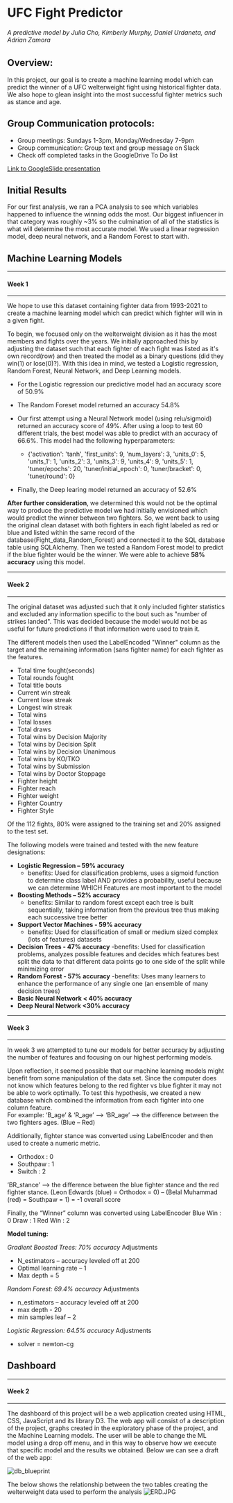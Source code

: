 # UFC Fight Predictor
###### A predictive model by Julia Cho, Kimberly Murphy, Daniel Urdaneta, and Adrian Zamora 

## Overview:
In this project, our goal is to create a machine learning model which can predict the winner of a UFC welterweight fight using historical fighter data.  We also hope to glean insight into the most successful fighter metrics such as stance and age. 

## Group Communication protocols:
- Group meetings:  Sundays 1-3pm, Monday/Wednesday 7-9pm
- Group communication:  Group text and group message on Slack
- Check off completed tasks in the GoogleDrive To Do list

[Link to GoogleSlide presentation](https://docs.google.com/presentation/d/12g6ZuxoMSZnClPs9yp5jP-XTK2Ll4H4IA8F_h0Qpiwc/edit?usp=sharing)


## Initial Results
For our first analysis, we ran a PCA analysis to see which variables happened to influence the winning odds the most. Our biggest influencer in that category was roughly ~3% so the culmination of all of the statistics is what will determine the most accurate model. We used a linear regression model, deep neural network, and a Random Forest to start with.


## Machine Learning Models 
---
#### Week 1
---
We hope to use this dataset containing fighter data from 1993-2021 to create a machine learning model which can predict which fighter will win in a given fight.  

To begin, we focused only on the welterweight division as it has the most members and fights over the years. We initially approached this by adjusting the dataset such that each fighter of each fight was listed as it's own record(row) and then treated the model as a binary questions (did they win(1) or lose(0)?).   With this idea in mind, we tested a Logistic regression, Random Forest, Neural Network, and Deep Learning models.
 - For the Logistic regression our predictive model had an accuracy score of 50.9%
 - The Random Foreset model returned an accuracy 54.8%
 - Our first attempt using a Neural Network model (using relu/sigmoid) returned an accuracy score of 49%.  After using a loop to test 60 different trials, the best model was able to predict with an accuracy of 66.6%.  This model had the following hyperparameters:
 
   - {'activation': 'tanh', 'first_units': 9, 'num_layers': 3, 'units_0': 5, 'units_1': 1, 'units_2': 3, 'units_3': 9, 'units_4': 9, 'units_5': 1, 'tuner/epochs': 20,  'tuner/initial_epoch': 0, 'tuner/bracket': 0, 'tuner/round': 0}

 - Finally, the Deep learing model returned an accuracy of 52.6%

**After further consideration**, we determined this would not be the optimal way to produce the predictive model we had initially envisioned which would predict the winner between two fighters.  So, we went back to using the original clean dataset with both fighters in each fight labeled as red or blue and listed within the same record of the database(Fight_data_Random_Forest) and connected it to the SQL database table using SQLAlchemy.  Then we tested a Random Forest model to predict if the blue fighter would be the winner.  We were able to achieve **58% accuracy** using this model.

---
#### Week 2
---
The original dataset was adjusted such that it only included fighter statistics and excluded any information specific to the bout such as "number of strikes landed".  This was decided because the model would not be as useful for future predictions if that information were used to train it.  

The different models then used the LabelEncoded "Winner" column as the target and the remaining information (sans fighter name) for each fighter as the features.
 - Total time fought(seconds)
 - Total rounds fought
 - Total title bouts
 - Current win streak
 - Current lose streak
 - Longest win streak
 - Total wins
 - Total losses
 - Total draws
 - Total wins by Decision Majority
 - Total wins by Decision Split
 - Total wins by Decision Unanimous
 - Total wins by KO/TKO
 - Total wins by Submission
 - Total wins by Doctor Stoppage
 - Fighter height
 - Fighter reach
 - Fighter weight
 - Fighter Country
 - Fighter Style

Of the 112 fights, 80% were assigned to the training set and 20% assigned to the test set.

The following models were trained and tested with the new feature designations:
 - **Logistic Regression – 59% accuracy**
   - benefits:  Used for classification problems, uses a sigmoid function to determine class label AND provides a probability, useful because we can determine WHICH Features are most important to the model 
 - **Boosting Methods – 52% accuracy**
   - benefits:  Similar to random forest except each tree is built sequentially, taking information from the previous tree thus making each successive tree better
 - **Support Vector Machines - 59% accuracy**
   - benefits: Used for classification of small or medium sized complex (lots of features) datasets
 - **Decision Trees - 47% accuracy**
   -benefits:  Used for classification problems, analyzes possible features and decides which features best split the data to that different data points go to one side of the split while minimizing error
 - **Random Forest - 57% accuracy**
   -benefits:  Uses many learners to enhance the performance of any single one (an ensemble of many decision trees)
 - **Basic Neural Network < 40% accuracy**
 - **Deep Neural Network <30% accuracy**

---
#### Week 3
---
In week 3 we attempted to tune our models for better accuracy by adjusting the number of features and focusing on our highest performing models.  

Upon reflection, it seemed possible that our machine learning models might benefit from some manipulation of the data set.  Since the computer does not know which features belong to the red fighter vs blue fighter it may not be able to work optimally.  To test this hypothesis, we created a new database which combined the information from each fighter into one column feature.  
For example:
 ‘B_age’ & ‘R_age’ -->  ‘BR_age’   --> the difference between the two fighters ages.   (Blue – Red)

Additionally, fighter stance was converted using LabelEncoder and then used to create a numeric metric.
 - Orthodox : 0
 - Southpaw : 1
 - Switch : 2
 
‘BR_stance’ --> the difference between the blue fighter stance and the red fighter stance.
(Leon Edwards (blue) = Orthodox = 0) – (Belal Muhammad (red) = Southpaw = 1) = -1 overall score

Finally, the “Winner” column was converted using LabelEncoder
Blue Win : 0
Draw : 1
Red Win : 2

**Model tuning:**

*Gradient Boosted Trees:  70% accuracy*
Adjustments
 - N_estimators – accuracy leveled off at 200
 - Optimal learning rate – 1
 - Max depth = 5

*Random Forest:  69.4% accuracy*
Adjustments 
 - n_estimators – accuracy leveled off at 200 
 - max depth  - 20
 - min samples leaf – 2

*Logistic Regression:  64.5% accuracy*
Adjustments
 - solver = newton-cg





## Dashboard 
---
#### Week 2
---

The dashboard of this project will be a web application created using HTML, CSS, JavaScript and its library D3. The web app will consist of a description of the project, graphs created in the exploratory phase of the project, and the Machine Learning models. The user will be able to change the ML model using a drop off menu, and in this way to observe how we execute that specific model and the results we obtained. Below we can see a draft of the web app:

![db_blueprint](https://user-images.githubusercontent.com/81272629/133940428-57959cf9-5ced-40b3-9e03-4833e2b2e825.png)

The below shows the relationship between the two tables creating the welterweight data used to perform the analysis
![ERD.JPG](https://github.com/danielurdaneta/FinalProject/blob/main/ERD.JPG)


